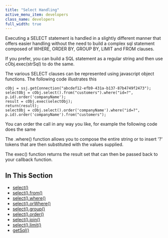 ```yaml
---
title: "Select Handling"
active_menu_item: developers
class_name: developers
full_width: true
---
```



Executing a SELECT statement is handled in a slightly different manner that offers easier handling without the need to build a complex sql statement composed of WHERE, ORDER BY, GROUP BY, LIMIT and FROM clauses.

If you prefer, you can build a SQL statement as a regular string and then use cObj.exec(strSql) to do the same.

The various SELECT clauses can be represented using javascript object functions. The following code illustrates this

    cObj = ssj.getConnection("abcdef12-efb9-431a-b137-87b4749f2473");
    selectObj = cObj.select().from("customers").where("id=?", p.id).order('companyName');
    result = cObj.exec(selectObj);
    return(result);
    selectObj = cObj.select().order('companyName').where("id=?", p.id).order('companyName').from("customers");
     
   

You can order the call in any way you like, for example the following code does the same

The .where() function allows you to compose the entire string or to insert '?' tokens that are then substituted with the values supplied.

The exec() function returns the result set that can then be passed back to your callback function.

## In This Section

 - [select()](/developers/documentation/scripting-apis/server-side-api/ssj-object/database/select-handling/select)
 - [select().from()](/developers/documentation/scripting-apis/server-side-api/ssj-object/database/select-handling/select-from)
 - [select().where()](/developers/documentation/scripting-apis/server-side-api/ssj-object/database/select-handling/select-where)
 - [select().orWhere()](/developers/documentation/scripting-apis/server-side-api/ssj-object/database/select-handling/orwhere)
 - [select().group()](/developers/documentation/scripting-apis/server-side-api/ssj-object/database/select-handling/select-group)
 - [select().order()](/developers/documentation/scripting-apis/server-side-api/ssj-object/database/select-handling/select-order)
 - [select().join()](/developers/documentation/scripting-apis/server-side-api/ssj-object/database/select-handling/select-join)
 - [select().limit()](/developers/documentation/scripting-apis/server-side-api/ssj-object/database/select-handling/select-limit)
 - [getSql()](/developers/documentation/scripting-apis/server-side-api/ssj-object/database/select-handling/getsql)
